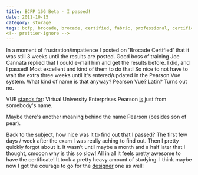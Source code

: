 ```yaml
---
title: BCFP 16G Beta - I passed!
date: 2011-10-15
category: storage
tags: bcfp, brocade, brocade, certified, fabric, professional, certification, storage, storage, area, network, storage, network
<!-- prettier-ignore -->
---
```


In a moment of frustration/impatience I posted on 'Brocade Certified' that it
was still 3 weeks until the results are posted. Good boss of training Joe
Cannata replied that I could e-mail him and get the results before. I did, and I
passed! Most excellent and kind of them to do that! So nice to not have to wait
the extra three weeks until it's entered/updated in the Pearson Vue system. What
kind of name is that anyway? Pearson Vue? Latin? Turns out no.

VUE [stands for](http://www.pearsonvue.com/about/history/ "source"): Virtual
University Enterprises Pearson
[is](http://www.pearson.com/about-us/our-history/ "source2") just from
somebody's name.

Maybe there's another meaning behind the name Pearson (besides son of pear).

Back to the subject, how nice was it to find out that I passed? The first few
days / week after the exam I was really aching to find out. Then I pretty
quickly forgot about it. It wasn't until maybe a month and a half later that I
thought, cmooon why is this so slow! All in all it feels pretty awesome to have
the certificate! It took a pretty heavy amount of studying. I think maybe now I
got the courage to go for the
[designer](http://www.brocade.com/education/certification-accreditation/certified-fabric-designer/index.page "on brocade.com")
one as well!
